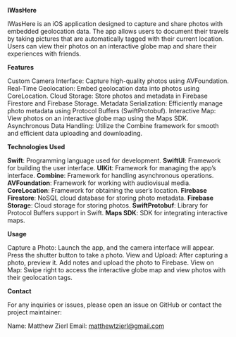 **IWasHere**

IWasHere is an iOS application designed to capture and share photos with embedded geolocation data. The app allows users to document their travels by taking pictures that are automatically tagged with their current location. Users can view their photos on an interactive globe map and share their experiences with friends.

**Features**

Custom Camera Interface: Capture high-quality photos using AVFoundation.
Real-Time Geolocation: Embed geolocation data into photos using CoreLocation.
Cloud Storage: Store photos and metadata in Firebase Firestore and Firebase Storage.
Metadata Serialization: Efficiently manage photo metadata using Protocol Buffers (SwiftProtobuf).
Interactive Map: View photos on an interactive globe map using the Maps SDK.
Asynchronous Data Handling: Utilize the Combine framework for smooth and efficient data uploading and downloading.

**Technologies Used**

**Swift**: Programming language used for development.
**SwiftUI**: Framework for building the user interface.
**UIKit**: Framework for managing the app’s interface.
**Combine**: Framework for handling asynchronous operations.
**AVFoundation**: Framework for working with audiovisual media.
**CoreLocation**: Framework for obtaining the user’s location.
**Firebase Firestore**: NoSQL cloud database for storing photo metadata.
**Firebase Storag**e: Cloud storage for storing photos.
**SwiftProtobuf**: Library for Protocol Buffers support in Swift.
**Maps SDK**: SDK for integrating interactive maps.

**Usage**

Capture a Photo: Launch the app, and the camera interface will appear. Press the shutter button to take a photo.
View and Upload: After capturing a photo, preview it. Add notes and upload the photo to Firebase.
View on Map: Swipe right to access the interactive globe map and view photos with their geolocation tags.

**Contact**

For any inquiries or issues, please open an issue on GitHub or contact the project maintainer:

Name: Matthew Zierl
Email: matthewtzierl@gmail.com

